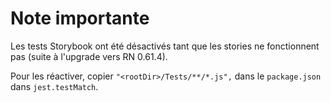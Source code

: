 # Note importante

Les tests Storybook ont été désactivés tant que les stories ne fonctionnent pas (suite à l'upgrade vers RN 0.61.4).

Pour les réactiver, copier `"<rootDir>/Tests/**/*.js",` dans le `package.json` dans `jest.testMatch`.
